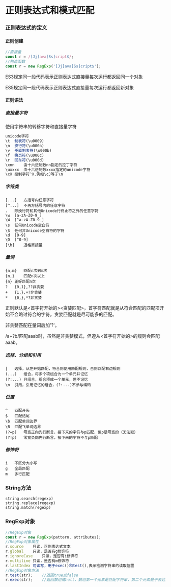 # 正则表达式和模式匹配

### 正则表达式的定义

#### 正则创建

```javascript
//直接量
const r = /[Jj]ava[Ss]cript$/;
//构造函数
const r = new RegExp('[Jj]ava[Ss]cript$');
```

ES3规定同一段代码表示正则表达式直接量每次运行都返回同一个对象

ES5规定同一段代码表示正则表达式直接量每次运行都返回新对象

#### 正则语法

##### 直接量字符

使用字符串的转移字符和直接量字符

```javascript
unicode字符
\t	制表符(\u0009)
\n	换行符(\u000a)
\v	垂直制表符(\u000b)
\f	换页符(\u000c)
\r	回车符(\u000d)
\xnn	由十六进制数nn指定的拉丁字符
\uxxxx	由十六进制数xxxx指定的unicode字符
\cX	控制字符^X,例如\cJ等于\n
```

##### 字符类

```
[...]	方括号内任意字符
[^...]	不再方括号内的任意字符
.	除换行符和其他Unicode行终止符之外的任意字符
\w	[a-zA-Z0-9_]
\W	[^a-zA-Z0-9_]
\s	任何Unicode空白符
\S	任何非Unicode空白符的字符
\d	[0-9]
\D	[^0-9]
[\b]	退格直接量
```

##### 量词

```
{n,m}	匹配n次到m次
{n,}	匹配n次以上
{n}	正好匹配n次
?	{0,1},??非贪婪
+	{1,},+?非贪婪
*	{0,},*?非贪婪
```

正则默认是<首字符开始的><贪婪匹配>，首字符匹配就是从符合匹配的匹配项开始不会略过符合的字符，贪婪匹配就是尽可能多的匹配。

非贪婪匹配在量词后加'?'。

/a+?b/匹配aaab时，虽然是非贪婪模式，但遵从<首字符开始的>的规则会匹配aaab。

##### 选择、分组和引用

```
|	选择，从左开始匹配，符合则使用匹配规则，否则匹配右边规则
(...)	组合，将多个项组合为一个单元并记忆
(?:...)	只组合，组合项成一个单元，但不记忆
\n	引用，引用记忆的组合，(?:...)不参与编码
```

##### 位置

```
^	匹配开头
$	匹配结尾
\b	匹配单词边界
\B	匹配飞单词边界
(?=p)	零宽正向先行断言，接下来的字符与p匹配，但p是零宽的（无法取）
(?!p)	零宽负向先行断言，接下来的字符不与p匹配
```

##### 修饰符

```
i	不区分大小写
g	全局匹配
m	多行匹配
```

### String方法

```
string.search(regexp)
string.replace(regexp)
string.match(regexp)
```

### RegExp对象

```javascript
//RegExp对象
const r = new RegExp(pattern, attributes);
//RegExp对象属性
r.source	只读，正则表达式文本
r.global	只读，是否有g修饰符
r.ignoreCase	只读，是否有i修饰符
r.multiline	只读，是否有m修饰符
r.lastIndex	可读写，用于exec()和test(),表示检测字符串的读取位置
//RegExp对象方法
r.test(str);	//返回true或false
r.exec(str);	//返回数组或null，数组第一个元素是匹配字符串，第二个元素是子表达式匹配的字符串，index是匹配位置，input引用正检索的字符串。
```